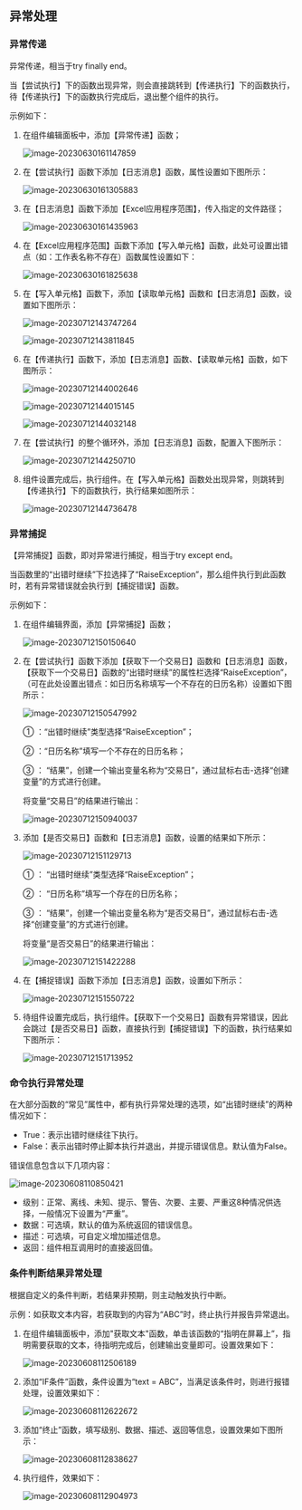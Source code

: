 ## 异常处理

### 异常传递<span id="异常传递"></span>

异常传递，相当于try finally end。

当【尝试执行】下的函数出现异常，则会直接跳转到【传递执行】下的函数执行，待【传递执行】下的函数执行完成后，退出整个组件的执行。

示例如下：

1. 在组件编辑面板中，添加【异常传递】函数；

   ![image-20230630161147859](Error.assets/image-20230630161147859.png)

2. 在【尝试执行】函数下添加【日志消息】函数，属性设置如下图所示：

   ![image-20230630161305883](Error.assets/image-20230630161305883.png)

3. 在【日志消息】函数下添加【Excel应用程序范围】，传入指定的文件路径；

   ![image-20230630161435963](Error.assets/image-20230630161435963.png)

4. 在【Excel应用程序范围】函数下添加【写入单元格】函数，此处可设置出错点（如：工作表名称不存在）函数属性设置如下：

   ![image-20230630161825638](Error.assets/image-20230630161825638.png)

5. 在【写入单元格】函数下，添加【读取单元格】函数和【日志消息】函数，设置如下图所示：

   ![image-20230712143747264](Error.assets/image-20230712143747264.png)

   ![image-20230712143811845](Error.assets/image-20230712143811845.png)

6. 在【传递执行】函数下，添加【日志消息】函数、【读取单元格】函数，如下图所示：

   ![image-20230712144002646](Error.assets/image-20230712144002646.png)

   ![image-20230712144015145](Error.assets/image-20230712144015145.png)

   ![image-20230712144032148](Error.assets/image-20230712144032148.png)

7. 在【尝试执行】的整个循环外，添加【日志消息】函数，配置入下图所示：

   ![image-20230712144250710](Error.assets/image-20230712144250710.png)

8. 组件设置完成后，执行组件。在【写入单元格】函数处出现异常，则跳转到【传递执行】下的函数执行，执行结果如图所示：

   ![image-20230712144736478](Error.assets/image-20230712144736478.png)

### 异常捕捉<span id ="异常捕捉"></span>

【异常捕捉】函数，即对异常进行捕捉，相当于try except end。

当函数里的“出错时继续”下拉选择了“RaiseException”，那么组件执行到此函数时，若有异常错误就会执行到【捕捉错误】函数。

示例如下：

1. 在组件编辑界面，添加【异常捕捉】函数；

   ![image-20230712150150640](Error.assets/image-20230712150150640.png)

2. 在【尝试执行】函数下添加【获取下一个交易日】函数和【日志消息】函数，【获取下一个交易日】函数的“出错时继续”的属性栏选择“RaiseException”，（可在此处设置出错点：如日历名称填写一个不存在的日历名称）设置如下图所示：

   ![image-20230712150547992](Error.assets/image-20230712150547992.png)

   ① ：“出错时继续”类型选择“RaiseException”；

   ② ：“日历名称”填写一个不存在的日历名称；

   ③ ： “结果”，创建一个输出变量名称为“交易日”，通过鼠标右击-选择“创建变量”的方式进行创建。

   将变量“交易日”的结果进行输出：

   ![image-20230712150940037](Error.assets/image-20230712150940037.png)

3. 添加【是否交易日】函数和【日志消息】函数，设置的结果如下所示：

   ![image-20230712151129713](Error.assets/image-20230712151129713.png)

   ① ： “出错时继续”类型选择“RaiseException”；

   ② ： “日历名称”填写一个存在的日历名称；

   ③ ：  “结果”，创建一个输出变量名称为“是否交易日”，通过鼠标右击-选择“创建变量”的方式进行创建。

   将变量“是否交易日”的结果进行输出：

   ![image-20230712151422288](Error.assets/image-20230712151422288.png)

4. 在【捕捉错误】函数下添加【日志消息】函数，设置如下所示：

   ![image-20230712151550722](Error.assets/image-20230712151550722.png)

5. 待组件设置完成后，执行组件。【获取下一个交易日】函数有异常错误，因此会跳过【是否交易日】函数，直接执行到【捕捉错误】下的函数，执行结果如下图所示：

   ![image-20230712151713952](Error.assets/image-20230712151713952.png)

### 命令执行异常处理<span id ="命令执行异常处理"></span>

在大部分函数的“常见”属性中，都有执行异常处理的选项，如“出错时继续”的两种情况如下：

- True：表示出错时继续往下执行。
- False：表示出错时停止脚本执行并退出，并提示错误信息。默认值为False。

错误信息包含以下几项内容：

![image-20230608110850421](Error.assets/image-20230608110850421.png)

- 级别：正常、离线、未知、提示、警告、次要、主要、严重这8种情况供选择，一般情况下设置为“严重”。
- 数据：可选填，默认的值为系统返回的错误信息。
- 描述：可选填，可自定义增加描述信息。
- 返回：组件相互调用时的直接返回值。

### 条件判断结果异常处理<span id="条件判断结果异常处理"></span>

根据自定义的条件判断，若结果非预期，则主动触发执行中断。

示例：如获取文本内容，若获取到的内容为“ABC”时，终止执行并报告异常退出。

1. 在组件编辑面板中，添加"获取文本"函数，单击该函数的“指明在屏幕上”，指明需要获取的文本，待指明完成后，创建输出变量即可。设置效果如下：

   ![image-20230608112506189](Error.assets/image-20230608112506189.png)

2. 添加“IF条件”函数，条件设置为“text = ABC”，当满足该条件时，则进行报错处理，设置效果如下：

   ![image-20230608112622672](Error.assets/image-20230608112622672.png)

3. 添加“终止”函数，填写级别、数据、描述、返回等信息，设置效果如下图所示：

   ![image-20230608112838627](Error.assets/image-20230608112838627.png)

4. 执行组件，效果如下：

   ![image-20230608112904973](Error.assets/image-20230608112904973.png)
